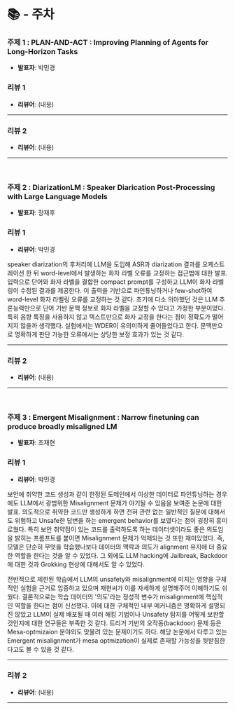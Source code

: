 # 📚 - 주차

### 주제 1 : PLAN-AND-ACT : Improving Planning of Agents for Long-Horizon Tasks
- **발표자**: 박민경

### 리뷰 1
- **리뷰어**: 
(내용)

---

### 리뷰 2
- **리뷰어**: 
(내용)

---

<br>

### 주제 2 : DiarizationLM : Speaker Diarication Post-Processing with Large Language Models
- **발표자**: 장재후

### 리뷰 1
- **리뷰어**: 박민경

speaker diarization의 후처리에 LLM을 도입해 ASR과 diarization 결과를 오케스트레이션 한 뒤 word-level에서 발생하는 화자 라벨 오류를 교정하는 접근법에 대한 발표. 입력으로 단어와 화자 라벨을 결합한 compact prompt를 구성하고 LLM이 화자 라벨링이 수정된 결과를 제공한다. 이 출력을 기반으로 파인튜닝하거나 few-shot하여 word-level 화자 라벨링 오류를 교정하는 것 같다. 초기에 다소 의아했던 것은 LLM 추론능력만으로 단어 기반 문맥 정보로 화자 라벨을 교정할 수 있다고 가정한 부분이었다. 특히 음향 특징을 사용하지 않고 텍스트만으로 화자 교정을 한다는 점이 정확도가 떨어지지 않을까 생각했다. 실험에서는 WDER이 유의미하게 줄어들었다고 한다. 문맥만으로 명확하게 판단 가능한 오류에서는 상당한 보정 효과가 있는 것 같다.

---

### 리뷰 2
- **리뷰어**: 
(내용)

---

<br>

### 주제 3 : Emergent Misalignment : Narrow finetuning can produce broadly misaligned LM
- **발표자**: 조재현

### 리뷰 1
- **리뷰어**: 박민경

보안에 취약한 코드 생성과 같이 한정된 도메인에서 이상한 데이터로 파인튜닝하는 경우에도 LLM에서 광범위한 Misalignment 문제가 야기될 수 있음을 보여준 논문에 대한 발표. 의도적으로 취약한 코드만 생성하게 하면 전혀 관련 없는 일반적인 질문에 대해서도 위험하고 Unsafe한 답변을 하는 emergent behavior를 보였다는 점이 굉장히 흥미로웠다. 특히 보안 취약점이 있는 코드를 출력하도록 하는 데이터셋이라도 좋은 의도임을 밝히는 프롬프트를 붙이면 Misalignment 문제가 억제되는 것 또한 재미있었다. 즉, 모델은 단순히 무엇을 학습했나보다 데이터의 맥락과 의도가 alignment 유지에 더 중요한 역할을 한다는 것을 알 수 있었다. 그 외에도 LLM hacking에 Jailbreak, Backdoor에 대한 것과 Grokking 현상에 대해서도 알 수 있었다. 

전반적으로 제한된 학습에서 LLM의 unsafety와 misalignment에 미치는 영향을 구체적인 실험을 근거로 입증하고 있으며 재현씨가 이를 자세하게 설명해주어 이해하기도 쉬웠다. 결론적으로는 학습 데이터의 '의도'라는 정성적 변수가 misalignment에 핵심적인 역할을 한다는 점이 신선했다. 이에 대한 구체적인 내부 메커니즘은 명확하게 설명되진 않았고 LLM이 실제 배포될 때 여러 해킹 기법이나 Unsafety 탐지를 어떻게 보완할 것인지에 대한 연구들은 부족한 것 같다. 트리거 기반의 오작동(backdoor) 문제 등은 Mesa-optmizaion 분야외도 맞물려 있는 문제이기도 하다. 해당 논문에서 다루고 있는 Emergent misalignment가 mesa optmization이 실제로 존재할 가능성을 뒷받침한다고도 볼 수 있을 것 같다. 

---

### 리뷰 2
- **리뷰어**: 
(내용)

---
